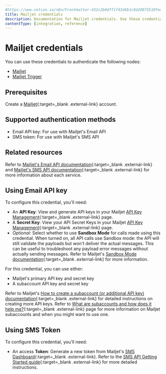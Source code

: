 ```yaml
---
#https://www.notion.so/n8n/Frontmatter-432c2b8dff1f43d4b1c8d20075510fe4
title: Mailjet credentials
description: Documentation for Mailjet credentials. Use these credentials to authenticate Mailjet in n8n, a workflow automation platform.
contentType: [integration, reference]
---
```


# Mailjet credentials

You can use these credentials to authenticate the following nodes:

- [Mailjet](/integrations/builtin/app-nodes/n8n-nodes-base.mailjet/)
- [Mailjet Trigger](/integrations/builtin/trigger-nodes/n8n-nodes-base.mailjettrigger/)

## Prerequisites

Create a [Mailjet](https://www.mailjet.com/){:target=_blank .external-link} account.

## Supported authentication methods

- Email API key: For use with Mailjet's Email API
- SMS token: For use with Mailjet's SMS API

## Related resources

Refer to [Mailjet's Email API documentation](https://dev.mailjet.com/email/guides/){:target=_blank .external-link} and [Mailjet's SMS API documentation](https://dev.mailjet.com/sms/guides/){:target=_blank .external-link} for more information about each service.

## Using Email API key

To configure this credential, you'll need:

- An **API Key**: View and generate API keys in your Mailjet [API Key Management](https://app.mailjet.com/account/api_keys){:target=_blank .external-link} page.
- A **Secret Key**: View your API Secret Keys in your Mailjet [API Key Management](https://app.mailjet.com/account/api_keys){:target=_blank .external-link} page.
- _Optional:_ Select whether to use **Sandbox Mode** for calls made using this credential. When turned on, all API calls use Sandbox mode: the API will still validate the payloads but won't deliver the actual messages. This can be useful to troubleshoot any payload error messages without actually sending messages. Refer to Mailjet's [Sandbox Mode documentation](https://dev.mailjet.com/email/guides/send-api-v31/#sandbox-mode){:target=_blank .external-link} for more information.

For this credential, you can use either:

- Mailjet's primary API key and secret key
- A subaccount API key and secret key

Refer to Mailjet's [How to create a subaccount (or additional API key) documentation](https://documentation.mailjet.com/hc/en-us/articles/360042561974-How-to-create-a-subaccount-or-additional-API-Key){:target=_blank .external-link} for detailed instructions on creating more API keys. Refer to [What are subaccounts and how does it help me?](https://documentation.mailjet.com/hc/en-us/articles/360042561854-What-are-subaccounts-and-how-does-it-help-me){:target=_blank .external-link} page for more information on Mailjet subaccounts and when you might want to use one.

## Using SMS Token

To configure this credential, you'll need:

- An access **Token**: Generate a new token from Mailjet's [SMS Dashboard](https://app.mailjet.com/sms){:target=_blank .external-link}. Refer to the [SMS API Getting Started guide](https://dev.mailjet.com/sms/guides/getting-started/){:target=_blank .external-link} for more detailed instructions.

